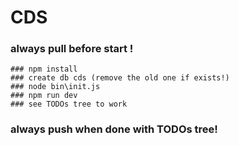 # CDS
### always pull before start !
    ### npm install
    ### create db cds (remove the old one if exists!)
    ### node bin\init.js
    ### npm run dev
    ### see TODOs tree to work
### always push when done with TODOs tree!